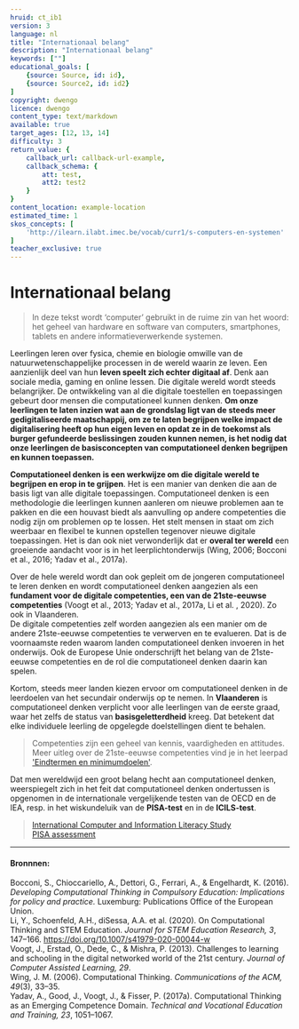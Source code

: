 ```yaml
---
hruid: ct_ib1
version: 3
language: nl
title: "Internationaal belang"
description: "Internationaal belang"
keywords: [""]
educational_goals: [
    {source: Source, id: id}, 
    {source: Source2, id: id2}
]
copyright: dwengo
licence: dwengo
content_type: text/markdown
available: true
target_ages: [12, 13, 14]
difficulty: 3
return_value: {
    callback_url: callback-url-example,
    callback_schema: {
        att: test,
        att2: test2
    }
}
content_location: example-location
estimated_time: 1
skos_concepts: [
    'http://ilearn.ilabt.imec.be/vocab/curr1/s-computers-en-systemen'
]
teacher_exclusive: true
---
```


# Internationaal belang

> In deze tekst wordt ‘computer’ gebruikt in de ruime zin van het woord: het geheel van hardware en software van computers, smartphones, tablets en andere informatieverwerkende systemen. 

Leerlingen leren over fysica, chemie en biologie omwille van de natuurwetenschappelijke processen in de wereld waarin ze leven. Een aanzienlijk deel van hun **leven speelt zich echter digitaal af**. Denk aan sociale media, gaming en online lessen. 
Die digitale wereld wordt steeds belangrijker. De ontwikkeling van al die digitale toestellen en toepassingen gebeurt door mensen die computationeel kunnen denken. **Om onze leerlingen te laten inzien wat aan de grondslag ligt van de steeds meer gedigitaliseerde maatschappij, om ze te laten begrijpen welke impact de digitalisering heeft op hun eigen leven en opdat ze in de toekomst als burger gefundeerde beslissingen zouden kunnen nemen, is het nodig dat onze leerlingen de basisconcepten van computationeel denken begrijpen en kunnen toepassen.**

**Computationeel denken is een werkwijze om die digitale wereld te begrijpen en erop in te grijpen**. Het is een manier van denken die aan de basis ligt van alle digitale toepassingen. Computationeel denken is een methodologie die leerlingen kunnen aanleren om nieuwe problemen aan te pakken en die een houvast biedt als aanvulling op andere competenties die nodig zijn om problemen op te lossen. Het stelt mensen in staat om zich weerbaar en flexibel te kunnen opstellen tegenover nieuwe digitale toepassingen. Het is dan ook niet verwonderlijk dat er **overal ter wereld** een groeiende aandacht voor is in het leerplichtonderwijs (Wing, 2006; Bocconi et al., 2016; Yadav et al., 2017a). 
 
Over de hele wereld wordt dan ook gepleit om de jongeren computationeel te leren denken en wordt computationeel denken aangezien als een **fundament voor de digitale competenties, een van de  21ste-eeuwse competenties** (Voogt et al., 2013; Yadav et al., 2017a, Li et al. , 2020). Zo ook in Vlaanderen. <br>
De digitale competenties zelf worden aangezien als een manier om de andere 21ste-eeuwse competenties te verwerven en te evalueren. Dat is de voornaamste reden waarom landen computationeel denken invoeren in het onderwijs. Ook de Europese Unie onderschrijft het belang van de 21ste-eeuwse competenties en de rol die computationeel denken daarin kan spelen. 

Kortom, steeds meer landen kiezen ervoor om computationeel denken in de leerdoelen van het secundair onderwijs op te nemen. 
In **Vlaanderen** is computationeel denken verplicht voor alle leerlingen van de eerste graad, waar het zelfs de status van **basisgeletterdheid** kreeg. Dat betekent dat elke individuele leerling de opgelegde doelstellingen dient te behalen.

> Competenties zijn een geheel van kennis, vaardigheden en attitudes.<br>
> Meer uitleg over de 21ste-eeuwse competenties vind je in het leerpad ['Eindtermen en minimumdoelen'](https://www.dwengo.org/learning-path.html?hruid=ct8_eindtermen&language=nl&te=true&source_page=%2Fcomputational_thinking%2F&source_title=%20Computationeel%20Denken#ct_eindtermen;nl;3). 

<div class="alert alert-box alert-secondary">
Dat men wereldwijd een groot belang hecht aan computationeel denken, weerspiegelt zich in het feit dat computationeel denken ondertussen is opgenomen in de internationale vergelijkende testen van de OECD en de IEA, resp. in het wiskundeluik van de <strong>PISA-test</strong> en in de <strong>ICILS-test</strong>. 
</div>

> [International Computer and Information Literacy Study](https://www.iea.nl/studies/iea/icils/2023#section-740)<br>
> [PISA assessment](https://www.oecd.org/pisa/sitedocument/PISA-2021-mathematics-framework.pdf)

--------------------------------------
#### Bronnnen:  
Bocconi, S., Chioccariello, A., Dettori, G., Ferrari, A., & Engelhardt, K. (2016). *Developing Computational Thinking in Compulsory Education: Implications for policy and practice.* Luxemburg: Publications Office of the European Union.<br>
Li, Y., Schoenfeld, A.H., diSessa, A.A. et al.  (2020). On Computational Thinking and STEM Education. *Journal for STEM Education Research, 3*, 147–166. https://doi.org/10.1007/s41979-020-00044-w  <br>
Voogt, J., Erstad, O., Dede, C., & Mishra, P. (2013). Challenges to learning and schooling in the digital networked world of the 21st century. *Journal of Computer Assisted Learning, 29*.<br>
Wing, J. M. (2006). Computational Thinking. *Communications of the ACM, 49*(3), 33–35.<br> 
Yadav, A., Good, J., Voogt, J., & Fisser, P. (2017a). Computational Thinking as an Emerging Competence Domain. *Technical and Vocational Education and Training, 23*, 1051–1067.

